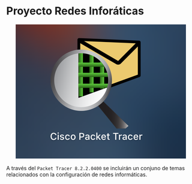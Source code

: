# Proyecto Redes Inforáticas 

<p align="center">
  <img src="imagenes/portada/portada.png" />
</p>

A través del ```Packet Tracer 8.2.2.0400``` se incluirán un conjuno de temas relacionados con la configuración de redes informáticas.






